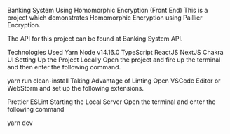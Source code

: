 Banking System Using Homomorphic Encryption (Front End)
This is a project which demonstrates Homomorphic Encryption using Paillier Encryption.

The API for this project can be found at Banking System API.

Technologies Used
Yarn
Node v14.16.0
TypeScript
ReactJS
NextJS
Chakra UI
Setting Up the Project Locally
Open the project and fire up the terminal and then enter the following command.

yarn run clean-install
Taking Advantage of Linting
Open VSCode Editor or WebStorm and set up the following extensions.

Prettier
ESLint
Starting the Local Server
Open the terminal and enter the following command

yarn dev
